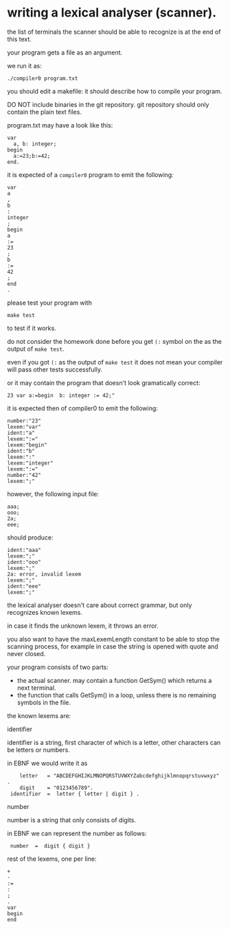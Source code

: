 
writing a lexical analyser (scanner).
===================================

the list of terminals the scanner should be able to recognize is at the end of this text.

your program gets a file as an argument.

we run it as:

```
./compiler0 program.txt
```

you should edit a makefile: it should describe how to compile your program.

DO NOT include binaries in the git repository.
git repository should only contain the plain text files.

program.txt may have a look like this:

```
var
  a, b: integer;
begin
  a:=23;b:=42;
end.
```

it is expected of a `compiler0` program to emit the following:

```
var
a
,
b
:
integer
;
begin
a
:=
23
;
b
:=
42
;
end
.
```

please test your program with

`make test`

to test if it works.

do not consider the homework done before you get `(:` symbol on the as the output of `make test`.

even if you got `(:` as the output of `make test` it does not mean your compiler will pass other tests successfully.

or it may contain the program that doesn't look gramatically correct:

```
23 var a:=begin  b: integer := 42;"
```

it is expected then of compiler0 to emit the following:

```
number:"23"
lexem:"var"
ident:"a"
lexem:":="
lexem:"begin"
ident:"b"
lexem:":"
lexem:"integer"
lexem:":="
number:"42"
lexem:";"
```

however, the following input file:

```
aaa;
ooo;
2a;
eee;
```

should produce:

```
ident:"aaa"
lexem:";"
ident:"ooo"
lexem:";"
2a: error, invalid lexem
lexem:";"
ident:"eee"
lexem:";"
```

the lexical analyser doesn't care about correct grammar, but only recognizes known lexems.

in case it finds the unknown lexem, it throws an error.

you also want to have the maxLexemLength constant to be able to stop the scanning process, for example in case the string is opened with quote and never closed.


your program consists of two parts:

* the actual scanner. may contain a function GetSym() which returns a next terminal.
* the function that calls GetSym() in a loop, unless there is no remaining symbols in the file.

the known lexems are:

identifier

identifier is a string, first character of which is a letter, other characters can be letters or numbers.

in EBNF we would write it as
```
    letter   = "ABCDEFGHIJKLMNOPQRSTUVWXYZabcdefghijklmnopqrstuvwxyz" .
    digit    = "0123456789".
 identifier  =  letter { letter | digit } .
```

number

number is a string that only consists of digits.

in EBNF we can represent the number as follows:
```
 number  =  digit { digit }
```

rest of the lexems, one per line:
```
+
-
:=
:
;
.
var
begin
end
```

